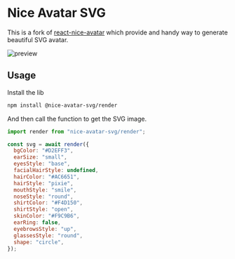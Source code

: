 # Nice Avatar SVG

This is a fork of [react-nice-avatar][react-nice-avatar] which provide and handy way to generate beautiful SVG avatar.

![preview](../preview.png)

## Usage

Install the lib

```sh
npm install @nice-avatar-svg/render
```

And then call the function to get the SVG image.

```js
import render from "nice-avatar-svg/render";

const svg = await render({
  bgColor: "#D2EFF3",
  earSize: "small",
  eyesStyle: "base",
  facialHairStyle: undefined,
  hairColor: "#AC6651",
  hairStyle: "pixie",
  mouthStyle: "smile",
  noseStyle: "round",
  shirtColor: "#F4D150",
  shirtStyle: "open",
  skinColor: "#F9C9B6",
  earRing: false,
  eyebrowsStyle: "up",
  glassesStyle: "round",
  shape: "circle",
});
```

[react-nice-avatar]: https://github.com/dapi-labs/react-nice-avatar
[web-components]: https://developer.mozilla.org/en-US/docs/Web/API/Web_components

